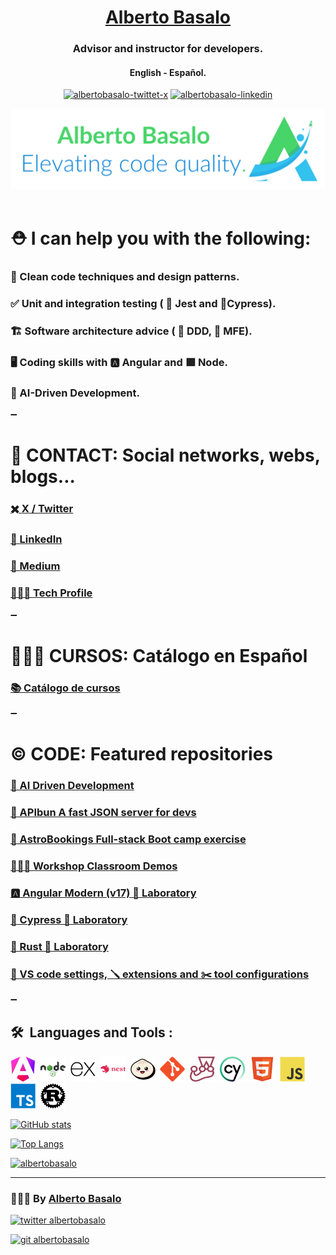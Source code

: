 <header>
  <h1 align="center"><a href="https://albertobasalo.dev" target="_blank">Alberto Basalo</a></h1>
  <h3 align="center">Advisor and instructor for developers.</h3>
  <h4 align="center">English - Español.</h4>
  <p align="center">
   <a href="https://twitter.com/albertobasalo" target="_blank"><img src="https://img.shields.io/twitter/follow/albertobasalo?logo=twitter&style=for-the-badge" alt="albertobasalo-twittet-x" /></a>     
   <a href="https://www.linkedin.com/comm/mynetwork/discovery-see-all?usecase=PEOPLE_FOLLOWS&followMember=albertobasalo" target="_blank"><img src="https://img.shields.io/badge/contacto-LinkedIn-blue?style=for-the-badge" alt="albertobasalo-linkedin" /></a>
  </p>
  <p align="center">
    <a href="https://albertobasalo.dev/" target="_blank"><img src="https://github.com/AlbertoBasalo/albertobasalo/raw/master/alberto_basalo_github.png" alt="albertobasalo-linkedin" /></a>
  </p>
</header>

# ⛑️ I can help you with the following:

### 🍋 Clean code techniques and design patterns.

### ✅ Unit and integration testing ( 🧪 Jest and 🌲Cypress).

### 🏗️ Software architecture advice ( 👔 DDD, 🧱 MFE).

### 🖥️ Coding skills with 🅰️ Angular and 🟩 Node.

### 🤖 AI-Driven Development.

➖

# 📧 CONTACT: Social networks, webs, blogs...

### [✖️ **X** / Twitter](https://twitter.com/albertobasalo)

### [🤝 LinkedIn](https://www.linkedin.com/in/albertobasalo/)

### [📗 Medium](https://albertobasalo.medium.com/)

### [🧑🏼‍💻 Tech Profile](https://albertobasalo.dev/)

➖

# 🧑🏼‍🎓 CURSOS: Catálogo en Español

### [📚 Catálogo de cursos](https://albertobasalo.notion.site/Cursos-6bbb54cf42354a2591725158691ff051)

➖

# ©️ CODE: Featured repositories

### [🤖 AI Driven Development](https://github.com/AlbertoBasalo/aidd)

### [🥖 APIbun A fast JSON server for devs](https://github.com/AlbertoBasalo/api_bun)

### [🚀 AstroBookings Full-stack Boot camp exercise ](https://github.com/astrobookings)

### [🧑🏼‍🏫 Workshop Classroom Demos](https://github.com/CursosAlbertoBasalo)

### [🅰️ Angular Modern (v17) 🧫 Laboratory](https://github.com/AlbertoBasalo/ng-lab)

### [🌲 Cypress 🧫 Laboratory](https://github.com/AlbertoBasalo/cy-lab)

### [🦀 Rust 🧫 Laboratory](https://github.com/AlbertoBasalo/rs-lab)

### [🧰 VS code settings, 🪛 extensions and ✂️ tool configurations](https://github.com/AlbertoBasalo/dotfiles)

➖

## 🛠 &nbsp;Languages and Tools :

<p>
<img src="https://github.com/devicons/devicon/blob/master/icons/angular/angular-original.svg" title="Angular" alt="Angular" width="40" height="40"/>&nbsp;
<img src="https://github.com/devicons/devicon/blob/master/icons/nodejs/nodejs-original-wordmark.svg" title="NodeJS" alt="NodeJS" width="40" height="40"/>&nbsp;
<img src="https://github.com/devicons/devicon/blob/master/icons/express/express-original.svg" title="Express" alt="Express" width="40" height="40"/>&nbsp;
<img src="https://github.com/devicons/devicon/blob/master/icons/nestjs/nestjs-original-wordmark.svg" title="NestJS" alt="NestJS" width="40" height="40"/>&nbsp;
<img src="https://github.com/devicons/devicon/blob/master/icons/bun/bun-original.svg" title="bun" alt="nest" width="40" height="40"/>&nbsp;
<img src="https://github.com/devicons/devicon/blob/master/icons/git/git-original.svg" title="git" alt="git" width="40" height="40"/>&nbsp;
<img src="https://github.com/devicons/devicon/blob/master/icons/jest/jest-plain.svg" title="jest" alt="jest" width="40" height="40"/>&nbsp;
<img src="https://github.com/devicons/devicon/blob/master/icons/cypressio/cypressio-original.svg" title="Cypress" alt="Cypress" width="40" height="40"/>&nbsp;
<img src="https://github.com/devicons/devicon/blob/master/icons/html5/html5-original.svg" title="HTML5" alt="HTML" width="40" height="40"/>&nbsp;
<img src="https://github.com/devicons/devicon/blob/master/icons/javascript/javascript-original.svg" title="JavaScript" alt="JavaScript" width="40" height="40"/>&nbsp;
<img src="https://github.com/devicons/devicon/blob/master/icons/typescript/typescript-plain.svg" title="typescript" alt="typescript" width="40" height="40"/>&nbsp;
<img src="https://github.com/devicons/devicon/blob/master/icons/rust/rust-original.svg" title="typescript" alt="typescript" width="40" height="40"/>&nbsp;
</p>

[![GitHub stats](https://github-readme-stats.vercel.app/api?username=albertobasalo)](https://github.com/albertobasalo)

[![Top Langs](https://github-readme-stats.vercel.app/api/top-langs/?username=albertobasalo)](https://github.com/albertobasalo)

<p align="left">
  <a href="https://github.com/ryo-ma/github-profile-trophy">
    <img src="https://github-profile-trophy.vercel.app/?username=albertobasalo" alt="albertobasalo" />
  </a>
</p>

---

<footer>
  <h3>🧑🏼‍💻 By <a href="https://albertobasalo.dev" target="_blank">Alberto Basalo</a> </h3>
  <p>
    <a href="https://twitter.com/albertobasalo" target="_blank">
      <img src="https://img.shields.io/twitter/follow/albertobasalo?logo=twitter&style=for-the-badge" alt="twitter albertobasalo" />
    </a>
  </p>
  <p>
    <a href="https://github.com/albertobasalo" target="_blank">
      <img 
        src="https://img.shields.io/github/followers/albertobasalo?logo=github&label=profile albertobasalo&style=for-the-badge" alt="git albertobasalo" />
    </a>
  </p>
</footer>
